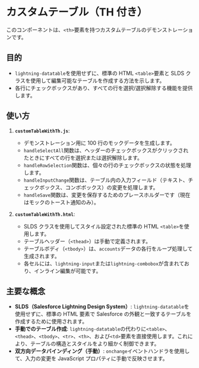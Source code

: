 # カスタムテーブル（TH 付き）

このコンポーネントは、`<th>`要素を持つカスタムテーブルのデモンストレーションです。

## 目的

- `lightning-datatable`を使用せずに、標準の HTML `<table>`要素と SLDS クラスを使用して編集可能なテーブルを作成する方法を示します。
- 各行にチェックボックスがあり、すべての行を選択/選択解除する機能を提供します。

## 使い方

1.  **`customTableWithTh.js`**:

    - デモンストレーション用に 100 行のモックデータを生成します。
    - `handleSelectAll`関数は、ヘッダーのチェックボックスがクリックされたときにすべての行を選択または選択解除します。
    - `handleRowSelection`関数は、個々の行のチェックボックスの状態を処理します。
    - `handleInputChange`関数は、テーブル内の入力フィールド（テキスト、チェックボックス、コンボボックス）の変更を処理します。
    - `handleSave`関数は、変更を保存するためのプレースホルダーです（現在はモックのトースト通知のみ）。

2.  **`customTableWithTh.html`**:
    - SLDS クラスを使用してスタイル設定された標準の HTML `<table>`を使用します。
    - テーブルヘッダー（`<thead>`）は手動で定義されます。
    - テーブルボディ（`<tbody>`）は、`accounts`データの各行をループ処理して生成されます。
    - 各セルには、`lightning-input`または`lightning-combobox`が含まれており、インライン編集が可能です。

## 主要な概念

- **SLDS（Salesforce Lightning Design System）**: `lightning-datatable`を使用せずに、標準の HTML 要素で Salesforce の外観と一致するテーブルを作成するために使用されます。
- **手動でのテーブル作成**: `lightning-datatable`の代わりに`<table>`、`<thead>`、`<tbody>`、`<tr>`、`<th>`、および`<td>`要素を直接使用します。これにより、テーブルの構造とスタイルをより細かく制御できます。
- **双方向データバインディング（手動）**: `onchange`イベントハンドラを使用して、入力の変更を JavaScript プロパティに手動で反映させます。
